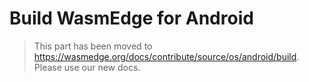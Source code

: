 # Build WasmEdge for Android

> This part has been moved to  <https://wasmedge.org/docs/contribute/source/os/android/build>. Please use our new docs.
